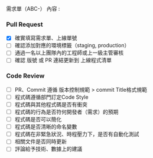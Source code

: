 需求單（ABC-）
內容 : 

### Pull Request
- [x] 確實填寫需求單、上線單號
- [ ] 確認添加對應的環境標籤（staging, production）
- [ ] 通過一名以上團隊內的工程師或上一級主管審核
- [ ] 確認 版號 或 PR 連結更新到 上線程式清單

### Code Review
- [ ] PR、Commit 遵循 版本控制規範 > commit Title格式規範
- [ ] 程式碼遵循部門訂定Code Style
- [ ] 程式碼與其他程式碼是否有衝突
- [ ] 程式碼的行為是否符何開發者（需求）的預期
- [ ] 程式碼是否可以簡化
- [ ] 程式碼是否清晰的命名變數
- [ ] 程式碼在非緊急狀況、時程壓力下，是否有自動化測試
- [ ] 相關文件是否同時更新
- [ ] 評論給予技術、數據上的建議
